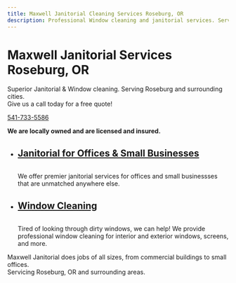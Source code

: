 ```yaml
---
title: Maxwell Janitorial Cleaning Services Roseburg, OR
description: Professional Window cleaning and janitorial services. Serving Roseburg, OR and surrounding areas in Oregon.
---
```


<div class="hero">
    <div class="row center-xs">
        <div class="col-xs">
            <h1 class="hero-headline">Maxwell Janitorial Services <br>
                <span class="hero-headline-sm">Roseburg, OR</span>
            </h1>
        </div>
</div>
<div class="wrap container-fluid">
    <div class="row center-xs">
        <div class="col-md-10 col-md-offset-2">
            <div class="row">
                <div class="col-md-8 col-xs-12">
                    <p class="hero-copy">Superior Janitorial &amp; Window cleaning. Serving Roseburg and surrounding cities. <br/>
                    Give us a call today for a free quote! </p>
                </div>
                <div class="col-md-3 col-xs-12">
                    <p><a class="btn btn-lg btn-primary" href="tel:541-733-5586">541-733-5586</a></p>
                </div>
            </div>
        </div>
    </div>
</div>
</div><!--./hero end-->
<div class="wrap container-fluid">
    <div class="row center-xs">
        <div class="col-xs-12">
            <div class="box">
                <p class="home-main-content">
                    <strong>We are locally owned and are licensed and insured.</strong>
                </p>
            </div>
        </div>
    </div>
</div>
<div class="wrap container-fluid">
    <div class="row no-flexbox">
        <div class="col-sm-12">
        <ul class="flex-card-list">
            <li class="flex-card-listitem">
                <div class="flex-card">
                    <h2 class="flex-heading">
                        <a href="/janitorial" class="flex-card-button">Janitorial for Offices &amp; Small Businesses</a>
                    </h2>
                    <div class="flex-card-image">
                        <img src="/images/office-clean.jpg" alt="">
                    </div>
                    <div class="flex-card-content">
                        <p>We offer premier janitorial services for offices and small businessses that are unmatched anywhere else.</p>
                    </div>
                </div>
            </li>
            <li class="flex-card-listitem">
                <div class="flex-card">
                    <h2 class="flex-heading">
                        <a href="/window-cleaning" class="flex-card-button">Window Cleaning</a>
                    </h2>
                    <div class="flex-card-image">
                        <img src="/images/window-cleaning.jpg" alt="">
                    </div>
                    <div class="flex-card-content">
                        <p>Tired of looking through dirty windows, we can help! We provide professional window cleaning for interior and exterior windows, screens, and more.</p>
                    </div>
                </div>
            </li>
        </ul>
        </div>
    </div>
</div>
<div class="wrap container-fluid">
    <div class="row center-xs">
        <div class="box">
            <p class="home-secondary-content">
                Maxwell Janitorial does jobs of all sizes, from commercial buildings to small offices. <br>
                Servicing Roseburg, OR and surrounding areas.
            </p>
        </div>
    </div>
</div>
